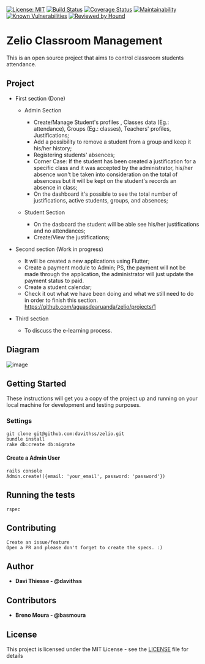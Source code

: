 [![License: MIT](https://img.shields.io/badge/License-MIT-green.svg)](https://opensource.org/licenses/MIT)
[![Build Status](https://travis-ci.org/aguasdearuanda/zelio.svg?branch=master)](https://travis-ci.org/aguasdearuanda/zelio)
[![Coverage Status](https://coveralls.io/repos/github/aguasdearuanda/zelio/badge.svg?branch=master)](https://coveralls.io/github/aguasdearuanda/zelio?branch=master)
[![Maintainability](https://api.codeclimate.com/v1/badges/36c92d1de2b023758c8f/maintainability)](https://codeclimate.com/github/aguasdearuanda/zelio/maintainability)
[![Known Vulnerabilities](https://snyk.io/test/github/aguasdearuanda/zelio/badge.svg)](https://snyk.io/test/github/aguasdearuanda/zelio)
[![Reviewed by Hound](https://img.shields.io/badge/Reviewed_by-Hound-8E64B0.svg)](https://houndci.com)

# Zelio Classroom Management

This is an open source project that aims to control classroom students attendance.

## Project

* First section (Done)
  - Admin Section
    - Create/Manage Student's profiles , Classes data (Eg.: attendance), Groups (Eg.: classes), Teachers' profiles, Justifications;
    - Add a possibility to remove a student from a group and keep it his/her history;
    - Registering students' absences;
    - Corner Case: If the student has been created a justification for a specific class and it was accepted by the administrator, his/her absence won't be taken into consideration on the total of absencess but it will be kept on the student's records an absence in class;
    - On the dashboard it's possible to see the total number of justifications, active students, groups, and absences;
    
  - Student Section
    - On the dasboard the student will be able see his/her justifications and no attendances;
    - Create/View the justifications;

* Second section (Work in progress)
  - It will be created a new applications using Flutter;
  - Create a payment module to Admin;
  PS, the payment will not be made through the application, the administrator will just update the payment status to paid.
  - Create a student calendar;
  - Check it out what we have been doing and what we still need to do in order to finish this section. https://github.com/aguasdearuanda/zelio/projects/1

* Third section
  - To discuss the e-learning process.

## Diagram

![image](https://user-images.githubusercontent.com/104600/64392807-d441e880-d024-11e9-80bc-410984139cef.png)


## Getting Started

These instructions will get you a copy of the project up and running on your local machine for development and testing purposes.

### Settings

```
git clone git@github.com:davithss/zelio.git
bundle install
rake db:create db:migrate
```
#### Create a Admin User
```
rails console
Admin.create!({email: 'your_email', password: 'password'})
```

## Running the tests

```
rspec
```

## Contributing
```
Create an issue/feature
Open a PR and please don't forget to create the specs. :)
```

## Author

* **Davi Thiesse - @davithss**

## Contributors

* **Breno Moura - @basmoura**

## License
This project is licensed under the MIT License - see the [LICENSE](LICENSE) file for details
